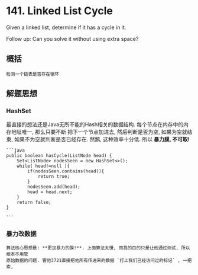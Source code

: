 # 141. Linked List Cycle
Given a linked list, determine if it has a cycle in it.

Follow up:
Can you solve it without using extra space?

## 概括
    检测一个链表是否存在循环

## 解题思想
### HashSet

最直接的想法还是Java无所不能的Hash相关的数据结构. 每个节点在内存中的内存地址唯一, 那么只要不断
把下一个节点加进去, 然后判断是否为空, 如果为空就结束, 如果不为空就判断是否已经存在.
然鹅, 这种效率十分低.
所以 **暴力膜, 不可取!** 
    
    ```java
    public boolean hasCycle(ListNode head) {
        Set<ListNode> nodesSeen = new HashSet<>();
        while( head!=null ){
            if(nodesSeen.contains(head)){
                return true;
            }
            nodesSeen.add(head);
            head = head.next;
        }
        return false; 
    }

    ```
### 暴力改数据

    算法核心思想是: **更加暴力的膜!**. 上面算法太慢, 而我的目的只是让他通过测试, 所以根本不用管
    原始数据的问题. 管他3721直接把他所有传进来的数据 `打上我们已经访问过的标记` , 一把索,  

